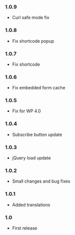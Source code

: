 ### 1.0.9
* Curl safe mode fix

### 1.0.8
* Fix shortcode popup

### 1.0.7
* Fix shortcode

### 1.0.6
* Fix embedded form cache

### 1.0.5
* Fix for WP 4.0

### 1.0.4
* Subscribe button update

### 1.0.3
* jQuery load update

### 1.0.2
* Small changes and bug fixes

### 1.0.1
* Added translations

### 1.0
* First release